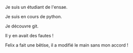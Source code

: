 Je suis un étudiant de l'ensae.

Je suis en cours de python.

Je découvre git.

Il y en avait des fautes !

Felix a fait une bêtise, il a modifié le main sans mon accord !
